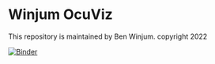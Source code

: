 #  Winjum OcuViz

This repository is maintained by Ben Winjum.
copyright 2022

[![Binder](https://mybinder.org/badge_logo.svg)](https://mybinder.org/v2/gh/benjum/eye22/HEAD?labpath=eyeviz.ipynb)
